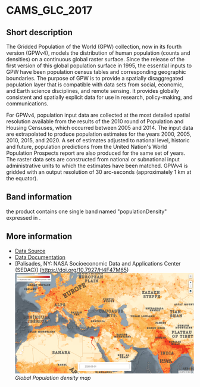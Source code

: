 # CAMS_GLC_2017

## Short description
The Gridded Population of the World (GPW) collection, now in its fourth version (GPWv4), models the distribution of human population (counts and densities) on a continuous global raster surface. Since the release of the first version of this global population surface in 1995, the essential inputs to GPW have been population census tables and corresponding geographic boundaries. The purpose of GPW is to provide a spatially disaggregated population layer that is compatible with data sets from social, economic, and Earth science disciplines, and remote sensing. It provides globally consistent and spatially explicit data for use in research, policy-making, and communications.

For GPWv4, population input data are collected at the most detailed spatial resolution available from the results of the 2010 round of Population and Housing Censuses, which occurred between 2005 and 2014. The input data are extrapolated to produce population estimates for the years 2000, 2005, 2010, 2015, and 2020. A set of estimates adjusted to national level, historic and future, population predictions from the United Nation's World Population Prospects report are also produced for the same set of years. The raster data sets are constructed from national or subnational input administrative units to which the estimates have been matched. GPWv4 is gridded with an output resolution of 30 arc-seconds (approximately 1 km at the equator).
## Band information
the product contains one single band named "populationDensity" expressed in .

## More information
- [Data Source](https://sedac.ciesin.columbia.edu/data/set/gpw-v4-population-density-rev11/data-download)
- [Data Documentation](https://sedac.ciesin.columbia.edu/data/set/gpw-v4-population-density-rev11/docs)
- [Palisades, NY: NASA Socioeconomic Data and Applications Center (SEDAC)] (https://doi.org/10.7927/H4F47M65)
![UN WPP-Adjusted Population Density, v4.11 (2020)](PopulationDensity.PNG)
*Global Population density map*